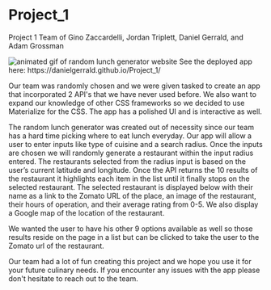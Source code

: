 # Project_1

Project 1
Team of Gino Zaccardelli, Jordan Triplett, Daniel Gerrald, and Adam Grossman


<img src="./assets/images/ranGen.gif" alt="animated gif of random lunch generator website">
See the deployed app here: https://danielgerrald.github.io/Project_1/

Our team was randomly chosen and we were given tasked to create an app that incorporated 2 API's that we have never used before. We also want to expand our knowledge of other CSS frameworks so we decided to use Materialize for the CSS. The app has a polished UI and is interactive as well. 

The random lunch generator was created out of necessity since our team has a hard time picking where to eat lunch everyday. Our app will allow a user to enter inputs like type of cuisine and a search radius. Once the inputs are chosen we will randomly generate a restaurant within the input radius entered. The restaurants selected from the radius input is based on the user’s current latitude and longitude. Once the API returns the 10 results of the restaurant it highlights each item in the list until it finally stops on the selected restaurant. The selected restaurant is displayed below with their name as a link to the Zomato URL of the place, an image of the restaurant, their hours of operation, and their average rating from 0-5. We also display a Google map of the location of the restaurant.

We wanted the user to have his other 9 options available as well so those results reside on the page in a list but can be clicked to take the user to the Zomato url of the restaurant.

Our team had a lot of fun creating this project and we hope you use it for your future culinary needs. If you encounter any issues with the app please don't hesitate to reach out to the team.